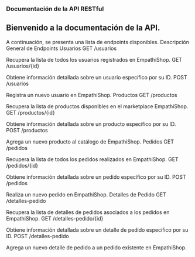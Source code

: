### Documentación de la API RESTful

## Bienvenido a la documentación de la API.

A continuación, se presenta una lista de endpoints disponibles.
Descripción General de Endpoints
Usuarios
GET /usuarios

Recupera la lista de todos los usuarios registrados en EmpathiShop.
GET /usuarios/{id}

Obtiene información detallada sobre un usuario específico por su ID.
POST /usuarios

Registra un nuevo usuario en EmpathiShop.
Productos
GET /productos

Recupera la lista de productos disponibles en el marketplace EmpathiShop.
GET /productos/{id}

Obtiene información detallada sobre un producto específico por su ID.
POST /productos

Agrega un nuevo producto al catálogo de EmpathiShop.
Pedidos
GET /pedidos

Recupera la lista de todos los pedidos realizados en EmpathiShop.
GET /pedidos/{id}

Obtiene información detallada sobre un pedido específico por su ID.
POST /pedidos

Realiza un nuevo pedido en EmpathiShop.
Detalles de Pedido
GET /detalles-pedido

Recupera la lista de detalles de pedidos asociados a los pedidos en EmpathiShop.
GET /detalles-pedido/{id}

Obtiene información detallada sobre un detalle de pedido específico por su ID.
POST /detalles-pedido

Agrega un nuevo detalle de pedido a un pedido existente en EmpathiShop.
